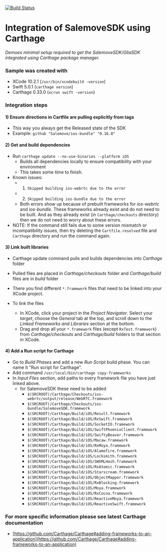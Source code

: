 [![Build Status](https://app.bitrise.io/app/fae70b8f60741639/status.svg?token=kHepFoJ1pOZ2YZOv6XIlFw)](https://app.bitrise.io/app/fae70b8f60741639)


# Integration of SalemoveSDK using Carthage

*Demoes minimal setup required to get the SalemoveSDK/GliaSDK integrated using Carthage package manager.*


### Sample was created with 
* XCode 10.2.1 (`/usr/bin/xcodebuild -version`)
* Swift 5.0.1 (`carthage version`)
* Carthage 0.33.0 (`xcrun swift -version`)

### Integration steps

#### 1) Ensure directions in Cartfile are pulling explicitly from tags
* This way you always get the Released state of the SDK
* Example: `github "Salemove/ios-bundle" "0.16.0"`

#### 2) Get and build dependencies
* Run `carthage update --no-use-binaries --platform iOS`
	* Builds all dependencies locally to ensure compatibility with your environment
	* This takes some time to finish.
* Known issues:
	* 1) `Skipped building ios-webrtc due to the error`
	* 2) `Skipped building ios-bundle due to the error`
	* Both errors show up because of prebuilt frameworks for *ios-webrtc* and *ios-bundle*. These frameworks already exist and do not need to be built. And as they already exist (in `Carthage/checkouts` directory) then we do not need to worry about these errors.
* NOTE: If the command still fails due to some version mismatch or incompatibility issues, then try deleting the `Cartfile.resolved` file and `Carthage` directory and run the command again.

#### 3) Link built libraries
* Carthage update command pulls and builds dependencies into *Carthage* folder
* Pulled files are placed in *Carthage/checkouts* folder and *Carthage/build* files are in *build* folder
* There you find different `*.framework` files that need to be linked into your XCode project.

* To link the files
	* In XCode, click your project in the *Project Navigator*. Select your *target*, choose the *General* tab at the top, and scroll down to the *Linked Frameworks and Libraries* section at the bottom.
	* Drag and drop all your `*.framework` files (except `RxTest.framework`) from *Carthage/checkouts* and *Carthage/build* folders to that section in XCode.

#### 4) Add a Run script for Carthage
* Go to *Build Phases* and add a new *Run Script* build phase. You can name it "Run script for Carthage".
* Add command `/usr/local/bin/carthage copy-frameworks`
* In *Input Files* section, add paths to every framework file you have just linked above.
	* for SalemoveSDK these need to be added
		* `$(SRCROOT)/Carthage/Checkouts/ios-webrtc/output/release/WebRTC.framework`
		* `$(SRCROOT)/Carthage/Checkouts/ios-bundle/SalemoveSDK.framework`
		* `$(SRCROOT)/Carthage/Build/iOS/Result.framework`
		* `$(SRCROOT)/Carthage/Build/iOS/RxSwift.framework`
		* `$(SRCROOT)/Carthage/Build/iOS/SocketIO.framework`
		* `$(SRCROOT)/Carthage/Build/iOS/SwiftPhoenixClient.framework`
		* `$(SRCROOT)/Carthage/Build/iOS/SwiftyBeaver.framework`
		* `$(SRCROOT)/Carthage/Build/iOS/Macaw.framework`
		* `$(SRCROOT)/Carthage/Build/iOS/RxMoya.framework`
		* `$(SRCROOT)/Carthage/Build/iOS/Alamofire.framework`
		* `$(SRCROOT)/Carthage/Build/iOS/Locksmith.framework`
		* `$(SRCROOT)/Carthage/Build/iOS/SWXMLHash.framework`
		* `$(SRCROOT)/Carthage/Build/iOS/RxAtomic.framework`
		* `$(SRCROOT)/Carthage/Build/iOS/Starscream.framework`
		* `$(SRCROOT)/Carthage/Build/iOS/ObjectMapper.framework`
		* `$(SRCROOT)/Carthage/Build/iOS/RxBlocking.framework`
		* `$(SRCROOT)/Carthage/Build/iOS/Moya.framework`
		* `$(SRCROOT)/Carthage/Build/iOS/RxCocoa.framework`
		* `$(SRCROOT)/Carthage/Build/iOS/ReactiveMoya.framework`
		* `$(SRCROOT)/Carthage/Build/iOS/ReactiveSwift.framework`

### For more specific information please see latest Carthage documentation
* [https://github.com/Carthage/Carthage#adding-frameworks-to-an-application](https://github.com/Carthage/Carthage#adding-frameworks-to-an-application)


